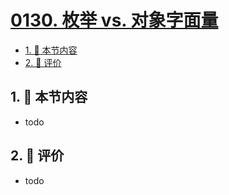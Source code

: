 # [0130. 枚举 vs. 对象字面量](https://github.com/tnotesjs/TNotes.typescript/tree/main/notes/0130.%20%E6%9E%9A%E4%B8%BE%20vs.%20%E5%AF%B9%E8%B1%A1%E5%AD%97%E9%9D%A2%E9%87%8F)

<!-- region:toc -->

- [1. 🎯 本节内容](#1--本节内容)
- [2. 🫧 评价](#2--评价)

<!-- endregion:toc -->

## 1. 🎯 本节内容

- todo

## 2. 🫧 评价

- todo

